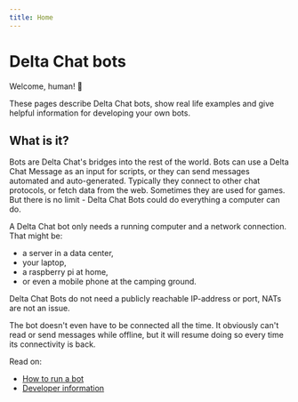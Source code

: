 ```yaml
---
title: Home
---
```


# Delta Chat bots

Welcome, human! 🤖

These pages describe Delta Chat bots, show real life examples and give helpful information for developing your own bots.


## What is it?

Bots are Delta Chat's bridges into the rest of the world. 
Bots can use a Delta Chat Message as an input for scripts, or they can send messages automated and auto-generated.
Typically they connect to other chat protocols, or fetch data from the web. 
Sometimes they are used for games.
But there is no limit - Delta Chat Bots could do everything a computer can do.

A Delta Chat bot only needs a running computer and a network connection. That might be:

* a server in a data center,
* your laptop,
* a raspberry pi at home,
* or even a mobile phone at the camping ground. 

Delta Chat Bots do not need a publicly reachable IP-address or port, NATs are not an issue.

The bot doesn't even have to be connected all the time. It obviously can't read or send messages while offline, but it will resume doing so every time its connectivity is back.

Read on:
* [How to run a bot](howto.html)
* [Developer information](development.html)
